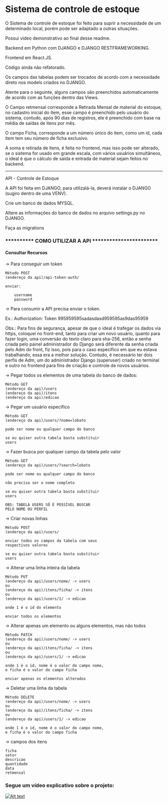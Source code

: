 <h1>Sistema de controle de estoque</h1>

<p>O Sistema de controle de estoque foi feito para suprir a necessidade de um determinado local,
porém pode ser adaptado a outras situações.</p>

<p>Possui vídeo demonstrativo ao final desse readme.</p>

<p>Backend em Python com DJANGO e DJANGO RESTFRAMEWORKING.</p>

<p>Frontend em React.JS.</p>

<p>Código ainda não refatorado.</p>

<p>Os campos das tabelas podem ser trocados de acordo com a necessidade direto nos models criados no DJANGO.</p>

<p>Atente para o seguinte, alguns campos são preenchidos automaticamente de acordo com as funções dentro das Views.</p>

<p>O Campo retmensal corresponde a Retirada Mensal de material do estoque, no cadastro inicial do item, esse campo
é preenchido pelo usuário do sistema, contudo, após 90 dias de registros, ele é preenchido com base na média
de saídas de itens por mês.</p>

<p>O campo Ficha, corresponde a um número único do item, como um id, cada item tem seu número de ficha exclusivo.</p>

<p>A soma e retirada de itens, é feita no frontend, mas isso pode ser alterado, se o sistema for usado em grande escala,
com vários usuários simultâneos, o ideal é que o cálculo de saída e entrada de material sejam feitos no backend.</p>

******************************************************

<p>API - Controle de Estoque</p>

<p>A API foi feita em DJANGO, para utilizalá-la,
deverá instalar o DJANGO (sugiro dentro de uma VENV).</p>

<p>Crie um banco de dados MYSQL.</p>

<p>Altere as informações do banco de dados no arquivo settings.py
no DJANGO.</p>

<p>Faça as migrations</p>


<h3>********** COMO UTILIZAR A API ***********************</h3>

<h4>Consultar Recursos</h4>

-> Para conseguir um token

	Método POST
	(endereço da api)/api-token-auth/

	enviar:

		username
		password

-> Para consumir a API precisa enviar o token.

Ex.:
Authorization: Token 995959595sadasdasd959595as9das95959


<p>Obs.: Para fins de segurança, apesar de que o ideal é trafegar
os dados via https, coloquei no front-end, tanto para criar um novo usuário,
quanto para fazer login, uma conversão do texto claro para sha-256, então
a senha criada pelo painel administrador do Django será diferente da senha
criada pelo Adm do front, fiz isso, pois para o caso específico em que eu 
estava trabalhando, essa era a melhor solução. Contudo, é necessário ter dois
perfis de Adm, um do administrador Django (superuser) criado no terminal e
outro no frontend para fins de criação e controle de novos usuários.</p>

-> Pegar todos os elementos de uma
tabela do banco de dados:

	Método GET
	(endereço da api)/users
	(endereço da api)/itens
	(endereço da api)/edicao

-> Pegar um usuário específico
	
	Método GET
	(endereço da api)/users/?nome=lobato
	
	pode ser nome ou qualquer campo do banco

	se eu quiser outra tabela basta substituir
	users

-> Fazer busca por qualquer campo da tabela pelo valor

	Método GET
	(endereço da api)/users/?search=lobato
	
	pode ser nome ou qualquer campo do banco
	
	não precisa ser o nome completo

	se eu quiser outra tabela basta substituir
	users
	
	OBS: TABELA USERS SÓ É POSSÍVEL BUSCAR
	PELO NOME OU PERFIL

-> Criar novas linhas

	Método POST
	(endereço da api)/users/

	enviar todos os campos da tabela com seus
	respectivos valores

	se eu quiser outra tabela basta substituir
	users

-> Alterar uma linha inteira da tabela

	Método PUT
	(endereço da api)/users/nome/ -> users
	ou
	(endereço da api)/itens/ficha/ -> itens
	ou
	(endereço da api)/users/1/ -> edicao
	
	onde 1 é o id do elemento

	enviar todos os elementos

-> Alterar apenas um elemento ou alguns elementos,
mas não todos

	Método PATCH
	(endereço da api)/users/nome/ -> users
	ou
	(endereço da api)/itens/ficha/ -> itens
	ou
	(endereço da api)/users/1/ -> edicao
	
	onde 1 é o id, nome é o valor do campo nome,
	e ficha é o valor do campo ficha
	
	enviar apenas os elementos alterados

-> Deletar uma linha da tabela

	Método DELETE
	(endereço da api)/users/nome/ -> users
	ou
	(endereço da api)/itens/ficha/ -> itens
	ou
	(endereço da api)/users/1/ -> edicao
	
	onde 1 é o id, nome é o valor do campo nome,
	e ficha é o valor do campo ficha

-> campos dos itens

	ficha
	setor
	descricao
	quantidade
	data
	retmensal


<h3>Segue um vídeo explicativo sobre o projeto:</h3>

[![Alt text](https://img.youtube.com/vi/0nkebcUJhKs/0.jpg)](https://www.youtube.com/watch?v=0nkebcUJhKs)